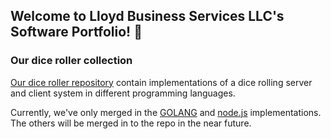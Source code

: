 ## Welcome to Lloyd Business Services LLC's Software Portfolio! 👋

### Our dice roller collection

[Our dice roller repository](https://github.com/Lloyd-Business-Services-LLC/diceRollers) contain implementations of a dice rolling server and client system in different programming languages.

Currently, we've only merged in the [GOLANG](https://github.com/Lloyd-Business-Services-LLC/diceRollers/#go) and [node.js](https://github.com/Lloyd-Business-Services-LLC/diceRollers#nodejs) implementations. The others will be merged in to the repo in the near future.


<!--

**Here are some ideas to get you started:**

🙋‍♀️ A short introduction - what is your organization all about?
🌈 Contribution guidelines - how can the community get involved?
👩‍💻 Useful resources - where can the community find your docs? Is there anything else the community should know?
🍿 Fun facts - what does your team eat for breakfast?
🧙 Remember, you can do mighty things with the power of [Markdown](https://docs.github.com/github/writing-on-github/getting-started-with-writing-and-formatting-on-github/basic-writing-and-formatting-syntax)
-->
